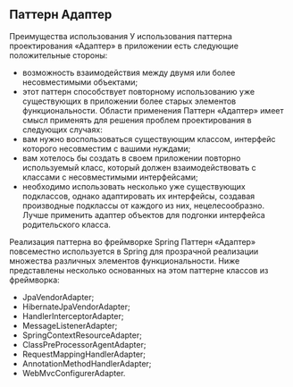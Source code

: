 ## Паттерн Адаптер
Преимущества использования
У использования паттерна проектирования «Адаптер» в приложении есть следующие положительные стороны:
* возможность взаимодействия между двумя или более несовместимыми объектами;
* этот паттерн способствует повторному использованию уже существующих в приложении более старых элементов функциональности.
Области применения
Паттерн «Адаптер» имеет смысл применять для решения проблем проектирования в следующих случаях:
* вам нужно воспользоваться существующим классом, интерфейс которого несовместим с вашими нуждами;
* вам хотелось бы создать в своем приложении повторно используемый класс, который должен взаимодействовать с классами с несовместимыми интерфейсами;
* необходимо использовать несколько уже существующих подклассов, однако адаптировать их интерфейсы, создавая производные подклассы от каждого из них, нецелесообразно. Лучше применить адаптер объектов для подгонки интерфейса родительского класса.

Реализация паттерна во фреймворке Spring
Паттерн «Адаптер» повсеместно используется в Spring для прозрачной реализации множества различных элементов функциональности. Ниже представлены несколько основанных на этом паттерне классов из фреймворка:
* JpaVendorAdapter;
* HibernateJpaVendorAdapter;
* HandlerInterceptorAdapter;
* MessageListenerAdapter;
* SpringContextResourceAdapter;
* ClassPreProcessorAgentAdapter;
* RequestMappingHandlerAdapter;
* AnnotationMethodHandlerAdapter;
* WebMvcConfigurerAdapter.